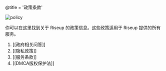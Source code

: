 @title = '政策条款'

![policy](page15-1005-full_medium.jpg)

你可以在这里找到关于 Riseup 的政策信息。这些政策适用于 Riseup 提供的所有服务。

1. [[政府相关问答]]
1. [[隐私政策]]
1. [[服务条款]]
1. [[DMCA版权保护法]]
